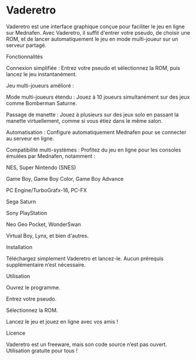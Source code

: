 # Vaderetro

Vaderetro est une interface graphique conçue pour faciliter le jeu en ligne sur Mednafen. Avec Vaderetro, il suffit d'entrer votre pseudo, de choisir une ROM, et de lancer automatiquement le jeu en mode multi-joueur sur un serveur partagé.

Fonctionnalités

Connexion simplifiée : Entrez votre pseudo et sélectionnez la ROM, puis lancez le jeu instantanément.

Jeu multi-joueurs amélioré :

Mode multi-joueurs étendu : Jouez à 10 joueurs simultanément sur des jeux comme Bomberman Saturne.

Passage de manette : Jouez à plusieurs sur des jeux solo en passant la manette virtuellement, comme si vous étiez dans le même salon.

Automatisation : Configure automatiquement Mednafen pour se connecter au serveur en ligne.

Compatibilité multi-systèmes : Profitez du jeu en ligne pour les consoles émulées par Mednafen, notamment :

NES, Super Nintendo (SNES)

Game Boy, Game Boy Color, Game Boy Advance

PC Engine/TurboGrafx-16, PC-FX

Sega Saturn

Sony PlayStation

Neo Geo Pocket, WonderSwan

Virtual Boy, Lynx, et bien d'autres.

Installation

Téléchargez simplement Vaderetro et lancez-le. Aucun prérequis supplémentaire n’est nécessaire.

Utilisation

Ouvrez le programme.

Entrez votre pseudo.

Sélectionnez la ROM.

Lancez le jeu et jouez en ligne avec vos amis !

Licence

Vaderetro est un freeware, mais son code source n’est pas ouvert. Utilisation gratuite pour tous !
